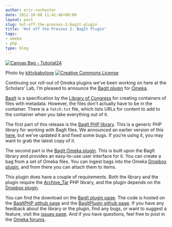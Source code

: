 ```yaml
---
author: eric-rochester
date: 2012-10-08 11:41:46+00:00
layout: post
slug: hot-off-the-presses-2-bagit-plugin
title: 'Hot off the Presses 2: BagIt Plugin'
tags:
- omeka
- php
type: blog
---
```


[![Canvas Bag - Tutorial24](http://farm5.staticflickr.com/4058/4258185459_8cdd4ac6bd_m.jpg)](http://www.flickr.com/photos/kittybabylove/4258185459/)

Photo by [kittybabylove](http://www.flickr.com/photos/kittybabylove/) [![Creative Commons License](http://i.creativecommons.org/l/by-nc-nd/2.0/80x15.png)](http://creativecommons.org/licenses/by-nc-nd/2.0/)





Continuing our roll-out of Omeka plugins we’ve been working on here at the Scholars’ Lab, I’m pleased to announce the [BagIt plugin](http://omeka.org/add-ons/plugins/bagit/) for [Omeka](http://omeka.org/).




[BagIt](https://wiki.ucop.edu/display/Curation/BagIt) is a specification by the [Library of Congress](http://www.loc.gov/index.html) for creating containers of files with metadata. However, the files don’t actually have to be in the container. There is a `fetch.txt` file, which lists URLs for content to add to the container when you take everything out of it.




The first part of this release is the [BagIt PHP library](https://github.com/scholarslab/BagItPHP). This is a generic PHP library for working with BagIt files. We announced an earlier version of this [here](http://www.scholarslab.org/announcements/announcement-bagitphp-library/), but we’ve updated it and fixed some bugs. If you’re using it, you may want to grab the latest copy of it.




The second part is the [BagIt Omeka plugin](http://omeka.org/add-ons/plugins/bagit/). This is built upon the BagIt library and provides an easy-to-use user interface for it. You can create a bag from a set of Omeka files. You can ingest bags into the Omeka [Dropbox plugin](http://omeka.org/codex/Plugins/Dropbox), and from there you can attach them to items.




This plugin does have a couple of requirements. Both the library and the plugin require the [Archive_Tar](http://pear.php.net/package/Archive_Tar) PHP library, and the plugin depends on the [Dropbox plugin](http://omeka.org/codex/Plugins/Dropbox).




You can find the download on the [BagIt plugin page](http://omeka.org/add-ons/plugins/bagit/). The code is hosted on the [BagItPHP github page](https://github.com/scholarslab/BagItPHP) and the [BagItPlugin github page](https://github.com/scholarslab/BagItPlugin). If you have any feedback about the library or the plugin, find any bugs, or want to suggest a feature, visit the [issues page](https://github.com/scholarslab/BagItPlugin/issues). And if you have questions, feel free to post in the [Omeka forums](http://omeka.org/forums/).

